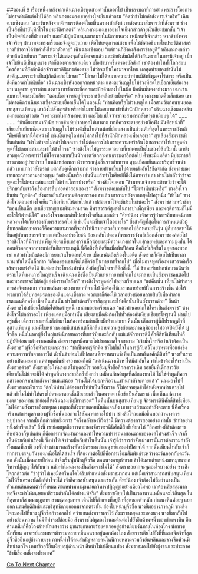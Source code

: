 ##ตอนที่ 6 เรื่องหนึ่ง
หลังจากเฉินฉางเซิงพูดสามคำนั้นออกไป เป็นธรรมดาที่การอ่านพระราชโองการไม่อาจดำเดินต่อไปได้อีก
หลินกงกงมองเขาอย่างใจเย็นแล้วถาม “คิดว่าข้าไม่กล้าสังหารเจ้าหรือ”
เฉินฉางเซิงตอบ “สามวันหลังจากจักรพรรดิองค์ใหม่ขึ้นครองบัลลังก์ เขาส่งคนมาสังหารว่าที่สังฆราช ช่างเป็นสิ่งที่น่าบันทึกไว้ในประวัติศาสตร์”
หลินกงกงมองเขาอย่างใจเย็นกล่าวด้วยน้ำเสียงข่มกลั้น “เจ้าเป็นศิษย์น้องที่ฝ่าบาทรัก และยังมีผู้สนับสนุนมากมายในนิกายหลวง เหมือนที่เจ้ากล่าว หากข้าสังหารเจ้าจริงๆ ฝ่าบาทจะทรงกริ้วและจิงตูจะวุ่นวาย เพื่อให้เหตุการณ์สงบ เพื่อให้มีคำอธิบายในประวัติศาสตร์ บางทีข้าอาจได้รับคำสั่งให้ฆ่าตัวตาย”
เฉินฉางเซิงตอบ “แต่ท่านก็ยังคงสังหารข้าอยู่ดี”
หลินกงกงกล่าวด้วยสีหน้าเย็นชา “เพราะเจ้าได้แสดงจุดยืนชัดเจนแล้ว และข้ายังสัมผัสได้ถึงอันตรายในการมีเจ้าอยู่ เมื่อเจ้าไม่ยินดีเป็นขุนนาง เจ้าก็ต้องตายสถานเดียว เมื่อฝ่าบาทขึ้นครองบัลลังก์ เขาต้องทำให้ทั้งโลกสยบ ใครก็ตามที่ยังภักดีต่อจักรพรรดินีมารต้องตาย ไม่ว่าจะเป็นใครมาจากไหน ผลสุดท้ายของข้านั้นไม่สำคัญ...เพราะข้าเป็นผู้ภักดีอย่างโง่เขลา”
“โง่เขลาไม่ได้หมายความว่าท่านมีสิทธิ์พูดจาไร้สาระ หรือเป็นสิ่งที่ควรค่าให้นับถือ”
เฉินฉางเซิงหันออกจากหน้าต่าง แสงตะวันฤดูใบไม้ร่วงที่สดใสเยือกเย็นส่องลงมาบนชุดเขา ดูราวกับแสงดาว
เขาชักกระบี่ออกและปักด้ามลงไปในฝัก
มือนั้นมั่นคงอย่างมาก เฉกเช่นลมหายใจและน้ำเสียง “ตอนนี้อาจารย์อยู่ที่พระราชวังหลีอย่างนั้นหรือ”
หลินกงกงขมวดคิ้วเล็กน้อย เขาไม่คาดคิดว่าเฉินฉางเซิงจะสงบเยือกเย็นได้ในตอนนี้
“ท่านคิดหรือไม่ว่าเหตุใด เมื่อสามวันก่อนบนยอดเขาสุสานเทียนซู เขาถึงไม่สังหารข้า หรือทำไมเขาไม่เคยมาพบข้าที่สำนักฝึกหลวง”
เฉินฉางเซิงมองหลินกงกงและกล่าวต่อ “เพราะเขาไม่กล้ามาพบข้า และไม่แน่ใจว่าเขาจะสามารถสังหารข้าเงียบๆ ได้”
……
……
“ข้าเลี้ยงเขามากับมือ หากข้าเอ่ยปากบอกให้เขาตาย เขาก็ควรจะตายอย่างเชื่อฟัง มันคือหน้าที่”
เสียงเย็นเยียบชัดเจนราวกับฤดูใบไม้ร่วงดังขึ้นในตำหนักที่เงียบสงบเป็นส่วนตัวที่สุดในพระราชวังหลี
“ศิษย์พี่ หากนี่คือหน้าที่ เช่นนั้นเหตุใดท่านไม่กล้าไปที่สำนักฝึกหลวงเพื่อเจอเขา”
สุรเสียงสังฆราชดังขึ้นเช่นกัน
“ทำไมข้าจะไม่กล้าไปเจอเขา ข้าไม่ต้องการไปเพราะความเศร้าอันโง่เขลาจะทำให้เขาพูดคำพูดที่ไม่เหมาะสมและทำให้ข้าโกรธ”
ซางสิงโจวไม่ดูธรรมดาอย่างที่เขาเคยเป็นในช่วงยี่สิบปีมานี้ เขายังสวมชุดนักพรตทว่าไม่มีใครมองเขาเป็นนักพรตวัยกลางคนธรรมดาอีกต่อไป
ศีรษะมีผมสีดำ มีประกายสีขาวแซมอยู่ประปราย ใบหน้าหล่อเหลา ผิวพรรณนุ่มลื่นราวกับทารก สุขุมเยือกเย็นและบริสุทธิ์จนน่ากลัว เขาแก่กว่าสังฆราช แต่กลับดูเด็กกว่ามาก ร่างกายปานเปี่ยมไปด้วยพลังอันไร้ขีดจำกัด
สังฆราชมองเขาและกล่าวถามอย่างสุขุม “อย่างนั้นหรือ เช่นนั้นแล้วทำไมศิษย์พี่ถึงได้มาหาข้าเล่า ท่านไม่กลัวว่าข้าจะพูดอะไรไม่เหมาะสมและทำให้ท่านโกรธบ้างหรือ”
ซางสิงโจวตอบ “ข้ามาพบเจ้าเพราะข้าหวังว่าจะได้ปรึกษากับเจ้าถึงเรื่องการสืบทอดคำสอนของข้า”
สังฆราชตอบกลับไป “ไม้เท้านั่นน่ะหรือ”
ซางสิงโจวยืนยัน “ถูกต้อง”
สังฆราชยืนยันความต้องการของเขาแล้ว เขาถามหลังจากหยุดไปครู่หนึ่ง “ทำไม”
ซางสิงโจวตอบอย่างใจเย็น “เมื่อเทียนไห่ตายไปแล้ว ปล่อยเขาไว้จะมีประโยชน์อะไร”
สังฆราชส่ายหน้าช้าๆ “ตอนเป็นเด็ก เขาเชี่ยวชาญสามพันมหามรรค มีพรสวรรค์สูงส่งในการบำเพ็ญเพียร และพฤติกรรมก็ไม่มีอะไรให้ตำหนิได้”
ซางสิงโจวมองกลับไปอย่างใจเย็นและกล่าว “ศิษย์น้อง เจ้าควรรู้ว่าการสืบทอดนิกายหลวงหาได้เกี่ยวข้องกับพรสวรรค์ไม่ มิเช่นนั้นจะเป็นเจ้าได้อย่างไร”
สิ่งสำคัญที่สุดในการกำหนดตัวผู้สืบทอดนิกายหลวงก็คือความสามารถที่จะทำให้นิกายหลวงสืบทอดต่อไปอีกหลายพันรุ่น ผู้สืบทอดหาได้ขึ้นอยู่กับพรสวรรค์ หากแต่เป็นผลประโยชน์
ย้อนกลับไปตอนที่พระราชวังหลีเลือกสังฆราชองค์ต่อไป ซางสิงโจวที่มีการบำเพ็ญเพียรแข็งแกร่งกว่าเล็กน้อยและมีความเก่งกาจในแง่กลยุทธ์และความมุ่งมั่น ได้ถอนตัวออกจากการแข่งขันก็เพราะเหตุนี้
นี่คือสิ่งที่เกิดขึ้นเมื่อพันปีก่อน คือสิ่งที่เกิดขึ้นในยุคของพวกเขา แล้วทำไมถึงต้องมีการยกเว้นในตอนนี้ด้วย
เมื่อเขาคิดถึงเรื่องในอดีต สังฆราชก็เงียบไปเป็นเวลานาน ทันใดนั้นก็กล่าว “เลือดของเขาเห็นได้ชัดว่าเป็นทายาทที่จากไป”
เมื่อไม่อาจพูดเรื่องพรสวรรค์หรือเส้นทางแห่งจิตได้ มีแต่ผลประโยชน์เท่านั้น สิ่งที่อยู่ในใจเขาก็คือสิ่งนี้
“ใช่ ข้าเคยรับปากนักบวชนั่นว่าตราบใดที่แผนการใหญ่สำเร็จ เฉินฉางเซิงซึ่งเป็นตัวแทนทายาทที่จากไปจะกลายเป็นสังฆราชคนต่อไป และพวกเขาจะไม่ต่อสู้แย่งชิงราชบัลลังก์”
ซางสิงโจวพูดต่อไปอย่างเรียบเฉย “แต่คืนนั้น เทียนไห่ทำลายการส่งจิตของเขา ทำลายเส้นทางของทายาทที่จากไป ซึ่งต้องใช้เวลาหลายร้อยปีในการสร้างขึ้น ต่อให้พวกเขาได้สืบทอดมรดกของดินแดนเซิ่งกวง พวกเขาก็ต้องใช้เวลาอย่างน้อยหลายสิบปีเพื่อทำลายเขตแดนอีกครั้ง เมื่อเป็นเช่นนั้น ทำไมข้าต้องรักษาสัญญาและให้เด็กนั่นเป็นสังฆราชด้วย”
สีหน้าสังฆราชไม่เปลี่ยนไปเมื่อได้ยินคำพูดนี้ เขาถามอย่างเรียบเฉย “แล้วท่านอยากให้ใครเป็นสังฆราช”
ซางสิงโจวไม่กล่าวอะไร เพียงแค่ตบมือเท่านั้น
เสียงตบมือดังก้องไปทั่วห้องอันเงียบเชียบรโหฐานนี้
ผ่านไปครู่หนึ่ง เด็กสาวนางหนึ่งก็เข้ามาในห้องพร้อมกับเสียงฝีเท้าแผ่วเบา
คืนนั้น เด็กสาวผู้นี้ก็ปรากฏตัวที่สุสานเทียนซู
นางมีใบหน้างดงามมีเสน่ห์ แต่ก็มีกลิ่นอายความสูงส่งและภาคภูมิอย่างไม่อาจปิดบังได้
มู่จิ่วซือ หนึ่งในหกผู้ยิ่งใหญ่แห่งนิกายหลวงที่เยาว์วัยและลึกลับ แม้แต่จักรพรรดินีศักดิ์สิทธิ์เทียนไห่ก็ปฏิบัติต่อนางต่างจากคนอื่น
สังฆราชดูเหมือนจะไม่ประหลาดใจ เขาถาม “เจ้ามั่นใจหรือว่าเจ้าต้องเป็นสังฆราช”
มู่จิ่วซือหัวเราะและกล่าว “ข้าเป็นคนรู้จักคิด ข้าไม่มั่นใจในการสู้กับสวีโหย่วหรงเพื่อแย่งชิงความเคารพรักจากชาวใต้ ดังนั้นข้าย่อมไม่ไปสถานศึกษาหนานซีเพื่อเป็นเทพธิดาศักดิ์สิทธิ์”
นางหัวเราะอย่างเปิดเผยมาก แต่คำพูดนั้นช่างจองหองถือดี
“แต่เฉินฉางเซิงหาได้มีค่าอันใด ทำไมข้าต้องให้เขาเป็นสังฆราชด้วย”
สังฆราชยิ้มให้นางแต่ไม่พูดอะไร
รอยยิ้มมู่จิ่วซือลึกลงกว่าเดิม รอยยิ้มที่เด็กสาววัยเดียวกันไม่น่าจะมีได้
คำพูดที่นางกล่าวลึกล้ำยิ่งกว่า เหมือนกับคำพูดที่สลักลงบนไม้ ไม่ใช่คำพูดที่ควรกล่าวออกจากปากสังฆราชแม้แต่น้อย
“ท่านไม่ได้บอกหรือว่า...ท่านกำลังจะตายแล้ว” นางมองไปที่สังฆราชและหัวเราะ “ต่อให้ท่านไม่ต้องการให้ข้าเป็นสังฆราช ก็ไม่อาจหยุดข้าได้หลังจากท่านตายไป แล้วทำไมไม่ทำให้ตรงไปตรงมาตอนนี้เสียเลยเล่า ในอนาคต เมื่อข้าเป็นสังฆราช เพื่อเห็นแก่ความเมตตาของท่าน ข้าย่อมให้เฉินฉางเซิงมีทางรอด”
ในคืนนั้นบนสุสานเทียนซู จักรพรรดินีศักดิ์สิทธิ์เทียนไห่ได้ถามสังฆราชถึงเหตุผล เหตุผลที่สังฆราชตอบนั้นชัดเจนยิ่ง เขาชราแล้วและกำลังจะตาย
นี่คือเรื่องจริง แต่การพูดจาของมู่จิ่วซือนั้นออกจะไร้สัมมาคารวะไปบ้าง
ซางสิวโจวยกมือขึ้นบอกว่านางควรหุบปากลง จากนั้นก็กล่าวกับสังฆราช “ครึ่งหลังของชีวิตข้านี้ มีความต้องการสองอย่างเท่านั้น ข้าทำอย่างหนึ่งสำเร็จแล้ว”
สิ่งนี้ เขาย่อมพูดถึงการตายของจักรพรรดินีศักดิ์สิทธิ์เทียนไห่
“อีกอย่างที่ข้าต้องการศิษย์น้องก็รู้เช่นกัน ก็คือการกำจัดเผ่ามารและทำให้ความปรารถนาก่อนตายขององค์ไท่จงสำเร็จ เจ้าก็เห็นด้วยกับข้าเรื่องนี้ ซึ่งทำให้เจ้าร่วมมือกับข้าในคืนนั้น เจ้ารู้ดีว่าการกำจัดเผ่ามารนั้นเราต้องรวมกำลังทั้งหมดที่เรามี องค์ไท่จงสามารถสร้างพันธมิตรระหว่างมนุษย์และเผ่าปีศาจได้ จากนั้นเทียนไห่กับเจ้าก็ทำการบรรจบกันของเหนือใต้ได้สำเร็จ ที่ต้องทำต่อไปก็คือการเชื่อมสัมพันธ์ระหว่างตะวันออกกับตะวันตก ดังนั้นเมื่อหลายปีก่อน ข้าจึงเริ่มฟูมฟักมู่จิ่วซือ ตอนนางอายุห้าขวบ ข้าได้มอบตำแหน่งมหามุขนายกวิหารปฏิญญาให้กับนาง แล้วทำไมนางจะเป็นสังฆราชไม่ได้”
สังฆราชอยากจะพูดอะไรบางอย่าง
ซางสิงโจวกล่าวต่อ “ข้ารู้ว่าไม่เคยมีสตรีคนใดได้รับตำแหน่งสังฆราชมาก่อน แต่เมื่อเจ้าสามารถสนับสนุนเทียนไห่ให้ขึ้นครองบัลลังก์ต้าโจวได้ เจ้าก็ควรสนับสนุนนางเช่นกัน ศิษย์น้อง เจ้าต้องไม่ลืมว่านางเป็นตัวแทนดินแดนต้าซีทั้งหมด ตำแหน่งมหามุขนายกวิหารปฏิญญาอย่างเดียวไม่พอ เราต้องเสียสละมากพอจึงจะทำให้มนุษยชาติรวมตัวกันได้อย่างแท้จริง”
สังฆราชเงียบไปเป็นเวลานานเหมือนจะไร้สิ้นสุด ในที่สุดเขาก็สวมมงกุฎเทพ สวมชุดคลุมเทพ เดินไปที่กำแพงที่อยู่ลึกที่สุดของตำหนัก
กำแพงหินค่อยๆ แยกออก แสงศักดิ์สิทธิ์และบริสุทธิ์ฉายออกมาจากตรงนั้น ส่องใบหน้ามู่จิ่วซือ นางยิ้มอย่างภาคภูมิ
ซางสิงโจวมองไปที่นาง
มู่จิ่วซือก้าวออกไป คว้าแขนสังฆราชเอาไว้
สังฆราชหยุดและมองนาง
นางยิ้มกลับไปอย่างอ่อนหวาน ไม่มีทีท่าจะปล่อยมือ
สังฆราชไม่พูดอะไรและดินต่อไปยังอีกด้านหนึ่งของกำแพงหิน
อีกด้านหนึ่งก็คือโถงตำหนักแสงสว่าง
มุขนายกหลายร้อยคนรออยู่อย่างเงียบงันภายในห้องโถง
นักบวช นักเรียน อาจารย์และทหารม้ารวมหลายหมื่นคนรออยู่นอกห้องโถง
สังฆราชเดินไปยังที่ที่แสงเจิดจ้าที่สุด
มู่จิ่วซือยืนอยู่ข้างกายเขา
ภาพนี้ทำให้คนสำคัญหลายคนในนิกายหลวงรวมถึงอันหลินและจวงจือห้วนมีสีหน้าตกใจ
เหมาชิวอวี่ยืนเงียบอยู่ด้านหน้า สีหน้าไม่เปลี่ยนแปลง
สังฆราชมองไปยังฝูงชนและประกาศ “ข้ามีเรื่องหนึ่งจะประกาศ”


[Go To Next Chapter]( ./679.md)